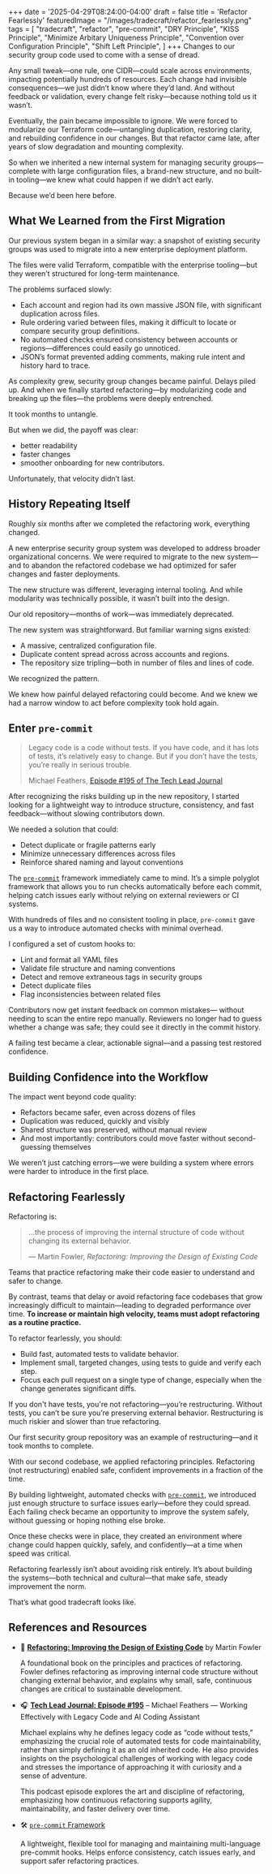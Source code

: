 +++
date = '2025-04-29T08:24:00-04:00'
draft = false
title = 'Refactor Fearlessly'
featuredImage = "/images/tradecraft/refactor_fearlessly.png"
tags = [
  "tradecraft",
  "refactor",
  "pre-commit",
  "DRY Principle",
  "KISS Principle",
  "Minimize Arbitary Uniqueness Principle",
  "Convention over Configuration Principle",
  "Shift Left Principle",
]
+++
Changes to our security group code used to come with a sense of dread.

Any small tweak—one rule, one CIDR—could scale across environments,
impacting potentially hundreds of resources.
Each change had invisible consequences—we just didn’t know where they’d land.
And without feedback or validation, every change felt risky—because nothing told us it wasn’t.

Eventually, the pain became impossible to ignore.
We were forced to modularize our Terraform code—untangling duplication,
restoring clarity, and rebuilding confidence in our changes.
But that refactor came late, after years of slow degradation and mounting complexity.

So when we inherited a new internal system for managing security groups—complete
with large configuration files, a brand-new structure,
and no built-in tooling—we knew what could happen if we didn’t act early.

Because we’d been here before.

<!--more-->

## What We Learned from the First Migration

Our previous system began in a similar way: a snapshot of existing security groups
was used to migrate into a new enterprise deployment platform.


The files were valid Terraform, compatible with the enterprise tooling—but
they weren’t structured for long-term maintenance.


The problems surfaced slowly:

* Each account and region had its own massive JSON file, with significant duplication across files.
* Rule ordering varied between files, making it difficult to locate or compare security group definitions.
* No automated checks ensured consistency between accounts or regions—differences could easily go unnoticed.
* JSON’s format prevented adding comments, making rule intent and history hard to trace.

As complexity grew, security group changes became painful.
Delays piled up.
And when we finally started refactoring—by modularizing code and
breaking up the files—the problems were deeply entrenched.


It took months to untangle.


But when we did, the payoff was clear:

* better readability
* faster changes
* smoother onboarding for new contributors.


Unfortunately, that velocity didn’t last.


## History Repeating Itself

Roughly six months after we completed the refactoring work, everything changed.


A new enterprise security group system was developed to address broader organizational concerns.
We were required to migrate to the new system—and to abandon the refactored codebase
we had optimized for safer changes and faster deployments.


The new structure was different, leveraging internal tooling.
And while modularity was technically possible, it wasn’t built into the design.


Our old repository—months of work—was immediately deprecated.


The new system was straightforward.
But familiar warning signs existed:

* A massive, centralized configuration file.
* Duplicate content spread across across accounts and regions.
* The repository size tripling—both in number of files and lines of code.


We recognized the pattern.


We knew how painful delayed refactoring could become.
And we knew we had a narrow window to act before complexity took hold again.


## Enter `pre-commit`

> Legacy code is a code without tests.
> If you have code, and it has lots of tests, it’s relatively easy to change.
> But if you don’t have the tests, you’re really in serious trouble.
>
> Michael Feathers, [Episode #195 of The Tech Lead Journal](https://techleadjournal.dev/episodes/195/)


After recognizing the risks building up in the new repository,
I started looking for a lightweight way to introduce structure, consistency, and
fast feedback—without slowing contributors down.


We needed a solution that could:

* Detect duplicate or fragile patterns early
* Minimize unnecessary differences across files
* Reinforce shared naming and layout conventions


The [`pre-commit`](https://pre-commit.com/) framework immediately came to mind.
It’s a simple polyglot framework that allows you to run checks automatically before each commit,
helping catch issues early without relying on external reviewers or CI systems.


With hundreds of files and no consistent tooling in place, `pre-commit` gave us a way to
introduce automated checks with minimal overhead.


I configured a set of custom hooks to:

* Lint and format all YAML files
* Validate file structure and naming conventions
* Detect and remove extraneous tags in security groups
* Detect duplicate files
* Flag inconsistencies between related files


Contributors now get instant feedback on common mistakes—
without needing to scan the entire repo manually.
Reviewers no longer had to guess whether a change was safe;
they could see it directly in the commit history.


A failing test became a clear, actionable signal—and a passing test restored confidence.


## Building Confidence into the Workflow

The impact went beyond code quality:

* Refactors became safer, even across dozens of files
* Duplication was reduced, quickly and visibly
* Shared structure was preserved, without manual review
* And most importantly: contributors could move faster without second-guessing themselves


We weren’t just catching errors—we were building a system where
errors were harder to introduce in the first place.


## Refactoring Fearlessly

Refactoring is:

> ...the process of improving the internal structure of code
> without changing its external behavior.
>
> — Martin Fowler, *Refactoring: Improving the Design of Existing Code*

Teams that practice refactoring make their code easier to understand and safer to change.

By contrast, teams that delay or avoid refactoring face codebases that grow increasingly difficult
to maintain—leading to degraded performance over time.
**To increase or maintain high velocity, teams must adopt refactoring as a routine practice.**

To refactor fearlessly, you should:

* Build fast, automated tests to validate behavior.
* Implement small, targeted changes, using tests to guide and verify each step.
* Focus each pull request on a single type of change, especially when the change generates
  significant diffs.

If you don't have tests, you're not refactoring—you’re restructuring.
Without tests, you can’t be sure you’re preserving external behavior.
Restructuring is much riskier and slower than true refactoring.

Our first security group repository was an example of restructuring—and it took months to complete.

With our second codebase, we applied refactoring principles.
Refactoring (not restructuring) enabled safe, confident improvements in a fraction of the time.

By building lightweight, automated checks with [`pre-commit`](https://pre-commit.com/),
we introduced just enough structure to surface issues early—before they could spread.
Each failing check became an opportunity to improve the system safely, without guessing
or hoping nothing else broke.

Once these checks were in place, they created an environment where change could happen
quickly, safely, and confidently—at a time when speed was critical.

Refactoring fearlessly isn’t about avoiding risk entirely.
It’s about building the systems—both technical and cultural—that make safe, steady improvement the norm.

That’s what good tradecraft looks like.


## References and Resources

* 📖 [**Refactoring: Improving the Design of Existing Code**](https://www.goodreads.com/book/show/44936.Refactoring) by Martin Fowler

  A foundational book on the principles and practices of refactoring.
  Fowler defines refactoring as improving internal code structure without changing external behavior,
  and explains why small, safe, continuous changes are critical to sustainable development.
* 🎧 [**Tech Lead Journal: Episode #195**](https://techleadjournal.dev/episodes/195/) – Michael Feathers —
  Working Effectively with Legacy Code and AI Coding Assistant

  Michael explains why he defines legacy code as “code without tests,”
  emphasizing the crucial role of automated tests for code maintainability,
  rather than simply defining it as an old inherited code.
  He also provides insights on the psychological challenges of working with legacy code and
  stresses the importance of approaching it with curiosity and a sense of adventure.

  This podcast episode explores the art and discipline of refactoring,
  emphasizing how continuous refactoring supports agility, maintainability, and
  faster delivery over time.
* 🛠️ [`pre-commit` Framework](https://pre-commit.com/)

  A lightweight, flexible tool for managing and maintaining multi-language pre-commit hooks.
  Helps enforce consistency, catch issues early, and support safer refactoring practices.

